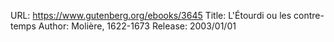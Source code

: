 URL: https://www.gutenberg.org/ebooks/3645
Title: L'Étourdi ou les contre-temps
Author: Molière, 1622-1673
Release: 2003/01/01
